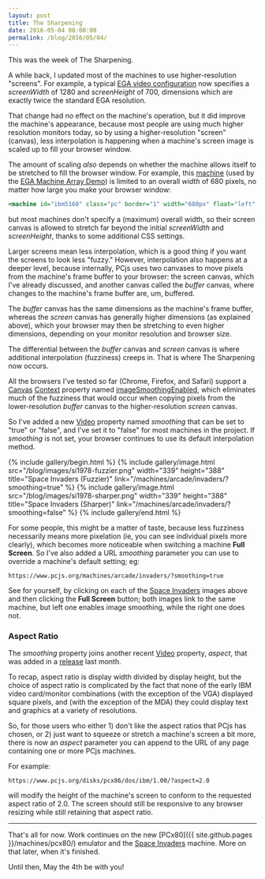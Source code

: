```yaml
---
layout: post
title: The Sharpening
date: 2016-05-04 08:00:00
permalink: /blog/2016/05/04/
---
```


This was the week of The Sharpening.

A while back, I updated most of the machines to use higher-resolution "screens".  For example, a typical
[EGA video configuration](/configs/pcx86/video/ibm/ega/1984-09-13/ibm-ega-5154-128k-autolockfs.xml) now
specifies a *screenWidth* of 1280 and *screenHeight* of 700, dimensions which are exactly twice the standard EGA resolution.

That change had no effect on the machine's operation, but it did improve the machine's appearance, because
most people are using much higher resolution monitors today, so by using a higher-resolution "screen" (canvas),
less interpolation is happening when a machine's screen image is scaled up to fill your browser window.

The amount of scaling *also* depends on whether the machine allows itself to be stretched to fill the browser window.
For example, this [machine](/configs/pcx86/machine/ibm/5160/ega/640kb/array/machine.xml) (used by the
[EGA Machine Array Demo](/software/pcx86/sys/windows/1.01/array/)) is limited to an overall *width* of 680 pixels,
no matter how large you make your browser window:

```xml
<machine id="ibm5160" class="pc" border="1" width="680px" float="left" background="#FAEBD7">
```

but most machines don't specify a (maximum) overall width, so their screen canvas is allowed to stretch far beyond
the initial *screenWidth* and *screenHeight*, thanks to some additional CSS settings.

Larger screens mean less interpolation, which is a good thing if you want the screens to look less "fuzzy." 
However, interpolation also happens at a deeper level, because internally, PCjs uses two canvases to move pixels
from the machine's frame buffer to your browser: the screen canvas, which I've already discussed, and another
canvas called the *buffer* canvas, where changes to the machine's frame buffer are, um, buffered.

The *buffer* canvas has the same dimensions as the machine's frame buffer, whereas the *screen* canvas
has generally higher dimensions (as explained above), which your browser may then be stretching to even higher
dimensions, depending on your monitor resolution and browser size.

The differential between the *buffer* canvas and *screen* canvas is where additional interpolation (fuzziness)
creeps in.  That is where The Sharpening now occurs.

All the browsers I've tested so far (Chrome, Firefox, and Safari) support a
[Canvas](https://developer.mozilla.org/en-US/docs/Web/API/Canvas_API)
[Context](https://developer.mozilla.org/en-US/docs/Web/API/CanvasRenderingContext2D) property named
[imageSmoothingEnabled](https://developer.mozilla.org/en-US/docs/Web/API/CanvasRenderingContext2D/imageSmoothingEnabled),
which eliminates much of the fuzziness that would occur when copying pixels from the lower-resolution *buffer* canvas
to the higher-resolution *screen* canvas.

So I've added a new [Video](/machines/pcx86/lib/video.js) property named *smoothing* that can be set to "true" or "false",
and I've set it to "false" for most machines in the project.  If *smoothing* is not set, your browser continues to
use its default interpolation method.

{% include gallery/begin.html %}
{% include gallery/image.html src="/blog/images/si1978-fuzzier.png" width="339" height="388" title="Space Invaders (Fuzzier)" link="/machines/arcade/invaders/?smoothing=true" %}
{% include gallery/image.html src="/blog/images/si1978-sharper.png" width="339" height="388" title="Space Invaders (Sharper)" link="/machines/arcade/invaders/?smoothing=false" %}
{% include gallery/end.html %}

For some people, this might be a matter of taste, because less fuzziness necessarily means more pixelation (ie, you
can see individual pixels more clearly), which becomes more noticeable when switching a machine **Full Screen**.
So I've also added a URL *smoothing* parameter you can use to override a machine's default setting; eg:

	https://www.pcjs.org/machines/arcade/invaders/?smoothing=true

See for yourself, by clicking on each of the [Space Invaders](/machines/arcade/invaders/) images above and
then clicking the **Full Screen** button; both images link to the same machine, but left one enables image smoothing,
while the right one does not.

### Aspect Ratio

The *smoothing* property joins another recent [Video](/machines/pcx86/lib/video.js) property, *aspect*, that was
added in a [release](https://github.com/jeffpar/pcjs/releases/tag/v1.21.5) last month.

To recap, aspect ratio is display width divided by display height, but the choice of aspect ratio is complicated by
the fact that none of the early IBM video card/monitor combinations (with the exception of the VGA) displayed square
pixels, and (with the exception of the MDA) they could display text and graphics at a variety of resolutions.

So, for those users who either 1) don't like the aspect ratios that PCjs has chosen, or 2) just want to squeeze or
stretch a machine's screen a bit more, there is now an *aspect* parameter you can append to the URL of any page
containing one or more PCjs machines.

For example:

	https://www.pcjs.org/disks/pcx86/dos/ibm/1.00/?aspect=2.0
	
will modify the height of the machine's screen to conform to the requested aspect ratio of 2.0. The screen should still
be responsive to any browser resizing while still retaining that aspect ratio.

---

That's all for now.  Work continues on the new [PCx80]({{ site.github.pages }}/machines/pcx80/) emulator and the
[Space Invaders](/machines/arcade/invaders/) machine.  More on that later, when it's finished.

Until then, May the 4th be with you!
